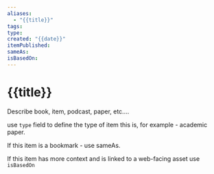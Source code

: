 ```yaml
---
aliases:
  - "{{title}}"
tags: 
type: 
created: "{{date}}"
itemPublished: 
sameAs: 
isBasedOn:
---
```

# {{title}}

Describe book, item, podcast, paper, etc....

use `type` field to define the type of item this is, for example - academic paper. 

If this item is a bookmark - use sameAs.

If this item has more context and is linked to a web-facing asset use `isBasedOn`